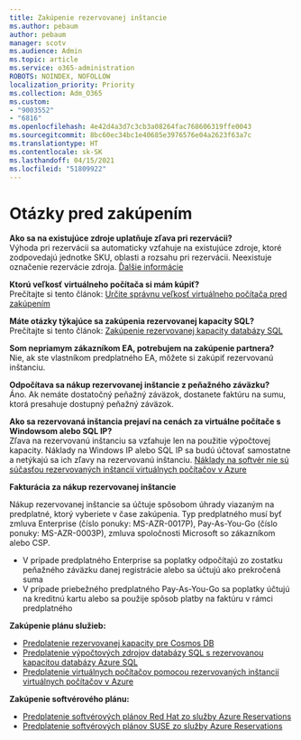 ```yaml
---
title: Zakúpenie rezervovanej inštancie
ms.author: pebaum
author: pebaum
manager: scotv
ms.audience: Admin
ms.topic: article
ms.service: o365-administration
ROBOTS: NOINDEX, NOFOLLOW
localization_priority: Priority
ms.collection: Adm_O365
ms.custom:
- "9003552"
- "6816"
ms.openlocfilehash: 4e42d4a3d7c3cb3a08264fac768606319ffe0043
ms.sourcegitcommit: 8bc60ec34bc1e40685e3976576e04a2623f63a7c
ms.translationtype: HT
ms.contentlocale: sk-SK
ms.lasthandoff: 04/15/2021
ms.locfileid: "51809922"
---
```

# <a name="questions-before-purchase"></a>Otázky pred zakúpením

**Ako sa na existujúce zdroje uplatňuje zľava pri rezervácii?**  
Výhoda pri rezervácii sa automaticky vzťahuje na existujúce zdroje, ktoré zodpovedajú jednotke SKU, oblasti a rozsahu pri rezervácii. Neexistuje označenie rezervácie zdroja. [Ďalšie informácie](https://docs.microsoft.com/azure/cost-management-billing/reservations/save-compute-costs-reservations?WT.mc_id=Portal-Microsoft_Azure_Support#how-reservation-discount-is-applied) 

**Ktorú veľkosť virtuálneho počítača si mám kúpiť?**  
Prečítajte si tento článok: [Určite správnu veľkosť virtuálneho počítača pred zakúpením](https://docs.microsoft.com/azure/virtual-machines/windows/prepay-reserved-vm-instances?toc=/azure/billing/TOC.json&WT.mc_id=Portal-Microsoft_Azure_Support#determine-the-right-vm-size-before-you-buy)

**Máte otázky týkajúce sa zakúpenia rezervovanej kapacity SQL?**  
Prečítajte si tento článok: [Zakúpenie rezervovanej kapacity databázy SQL](https://docs.microsoft.com/azure/sql-database/sql-database-reserved-capacity?toc=/azure/billing/TOC.json&WT.mc_id=Portal-Microsoft_Azure_Support#buy-sql-database-reserved-capacity)

**Som nepriamym zákazníkom EA, potrebujem na zakúpenie partnera?**  
Nie, ak ste vlastníkom predplatného EA, môžete si zakúpiť rezervovanú inštanciu.

**Odpočítava sa nákup rezervovanej inštancie z peňažného záväzku?**  
Áno. Ak nemáte dostatočný peňažný záväzok, dostanete faktúru na sumu, ktorá presahuje dostupný peňažný záväzok.

**Ako sa rezervovaná inštancia prejaví na cenách za virtuálne počítače s Windowsom alebo SQL IP?**  
Zľava na rezervovanú inštanciu sa vzťahuje len na použitie výpočtovej kapacity. Náklady na Windows IP alebo SQL IP sa budú účtovať samostatne a netýkajú sa ich zľavy na rezervovanú inštanciu. [Náklady na softvér nie sú súčasťou rezervovaných inštancií virtuálnych počítačov v Azure](https://docs.microsoft.com/azure/billing/billing-reserved-instance-windows-software-costs?WT.mc_id=Portal-Microsoft_Azure_Support)  
      
**Fakturácia za nákup rezervovanej inštancie**  
      
Nákup rezervovanej inštancie sa účtuje spôsobom úhrady viazaným na predplatné, ktorý vyberiete v čase zakúpenia. Typ predplatného musí byť zmluva Enterprise (číslo ponuky: MS-AZR-0017P), Pay-As-You-Go (číslo ponuky: MS-AZR-0003P), zmluva spoločnosti Microsoft so zákazníkom alebo CSP.

-   V prípade predplatného Enterprise sa poplatky odpočítajú zo zostatku peňažného záväzku danej registrácie alebo sa účtujú ako prekročená suma
-   V prípade priebežného predplatného Pay-As-You-Go sa poplatky účtujú na kreditnú kartu alebo sa použije spôsob platby na faktúru v rámci predplatného

**Zakúpenie plánu služieb:**

-   [Predplatenie rezervovanej kapacity pre Cosmos DB](https://docs.microsoft.com/azure/cosmos-db/cosmos-db-reserved-capacity?WT.mc_id=Portal-Microsoft_Azure_Support)
-   [Predplatenie výpočtových zdrojov databázy SQL s rezervovanou kapacitou databázy Azure SQL](https://docs.microsoft.com/azure/sql-database/sql-database-reserved-capacity?WT.mc_id=Portal-Microsoft_Azure_Support)
-   [Predplatenie virtuálnych počítačov pomocou rezervovaných inštancií virtuálnych počítačov v Azure](https://docs.microsoft.com/azure/virtual-machines/windows/prepay-reserved-vm-instances?WT.mc_id=Portal-Microsoft_Azure_Support)

**Zakúpenie softvérového plánu:**

-   [Predplatenie softvérových plánov Red Hat zo služby Azure Reservations](https://docs.microsoft.com/azure/virtual-machines/linux/prepay-rhel-software-charges?WT.mc_id=Portal-Microsoft_Azure_Support)
-   [Predplatenie softvérových plánov SUSE zo služby Azure Reservations](https://docs.microsoft.com/azure/virtual-machines/linux/prepay-suse-software-charges?WT.mc_id=Portal-Microsoft_Azure_Support)